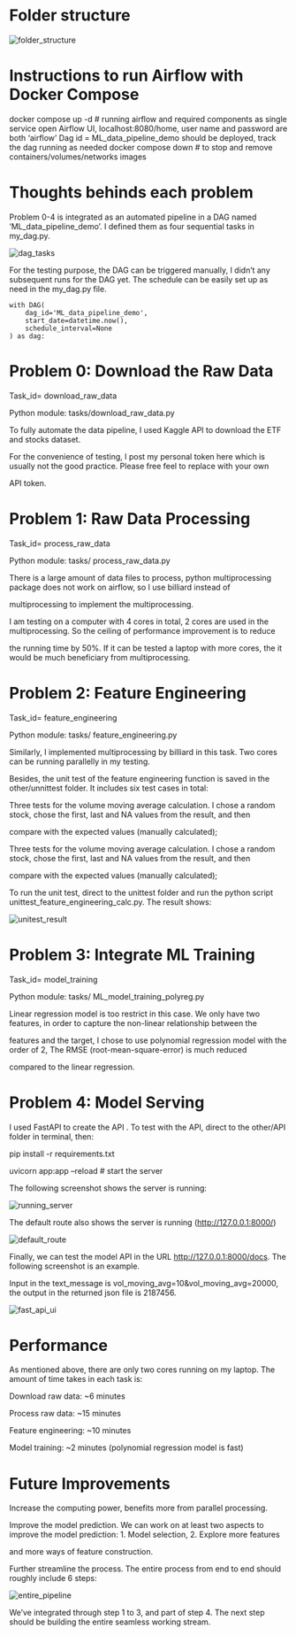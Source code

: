 # Folder structure

![folder_structure](https://github.com/CS-LEE2022/ML_data_pipeline/assets/42905162/37e79d79-93b5-42d8-a6cd-9896b8ba4090)

# Instructions to run Airflow with Docker Compose

docker compose up -d  # running airflow and required components as single service open Airflow UI, localhost:8080/home, user name and password are both ‘airflow’ Dag id = ML_data_pipeline_demo should be deployed, track the dag running as needed docker compose down # to stop and remove containers/volumes/networks images

# Thoughts behinds each problem

Problem 0-4 is integrated as an automated pipeline in a DAG named ‘ML_data_pipeline_demo’. I defined them as four sequential tasks in my_dag.py.

![dag_tasks](https://github.com/CS-LEE2022/ML_data_pipeline/assets/42905162/7c4ad405-5891-4acf-9a69-460eaa209554)

For the testing purpose, the DAG can be triggered manually, I didn’t any subsequent runs for the DAG yet. The schedule can be easily set up as need in the my_dag.py file.

```
with DAG(
    dag_id='ML_data_pipeline_demo',
    start_date=datetime.now(),
    schedule_interval=None
) as dag:
```

# Problem 0: Download the Raw Data

Task_id= download_raw_data

Python module: tasks/download_raw_data.py

To fully automate the data pipeline, I used Kaggle API to download the ETF and stocks dataset.

For the convenience of testing, I post my personal token here which is usually not the good practice. Please free feel to replace with your own 

API token.

# Problem 1: Raw Data Processing

Task_id= process_raw_data

Python module: tasks/ process_raw_data.py

There is a large amount of data files to process, python multiprocessing package does not work on airflow, so I use billiard instead of 

multiprocessing to implement the multiprocessing.

I am testing on a computer with 4 cores in total, 2 cores are used in the multiprocessing. So the ceiling of performance improvement is to reduce 

the running time by 50%. If it can be tested a laptop with more cores, the it would be much beneficiary from multiprocessing.

# Problem 2: Feature Engineering

Task_id= feature_engineering

Python module: tasks/ feature_engineering.py

Similarly, I implemented multiprocessing by billiard in this task. Two cores can be running parallelly in my testing.

Besides, the unit test of the feature engineering function is saved in the other/unnittest folder. It includes six test cases in total:

Three tests for the volume moving average calculation. I chose a random stock, chose the first, last and NA values from the result, and then 

compare with the expected values (manually calculated);

Three tests for the volume moving average calculation. I chose a random stock, chose the first, last and NA values from the result, and then 

compare with the expected values (manually calculated);

To run the unit test, direct to the unittest folder and run the python script unittest_feature_engineering_calc.py. The result shows:

![unitest_result](https://github.com/CS-LEE2022/ML_data_pipeline/assets/42905162/3cb44659-1ecb-45d1-ac4f-97e90c83bf4b)

# Problem 3: Integrate ML Training

Task_id= model_training

Python module: tasks/ ML_model_training_polyreg.py

Linear regression model is too restrict in this case. We only have two features, in order to capture the non-linear relationship between the 

features and the target, I chose to use polynomial regression model with the order of 2, The RMSE (root-mean-square-error) is much reduced 

compared to the linear regression.

# Problem 4: Model Serving

I used FastAPI to create the API . To test with the API, direct to the other/API folder in terminal, then:

pip install -r requirements.txt

uvicorn app:app –reload    # start the server

The following screenshot shows the server is running:

![running_server](https://github.com/CS-LEE2022/ML_data_pipeline/assets/42905162/d181cd67-8038-4a18-9c9b-b1c42b071659)

The default route also shows the server is running (http://127.0.0.1:8000/)

![default_route](https://github.com/CS-LEE2022/ML_data_pipeline/assets/42905162/b749fc2b-6e77-4d90-ad92-2c2e156409a9)

Finally, we can test the model API in the URL http://127.0.0.1:8000/docs. The following screenshot is an example.

Input in the text_message is vol_moving_avg=10&vol_moving_avg=20000, the output in the returned json file is 2187456.

![fast_api_ui](https://github.com/CS-LEE2022/ML_data_pipeline/assets/42905162/7fa7f4be-aeab-4a64-b8c2-86f1bf7210d4)

# Performance

As mentioned above, there are only two cores running on my laptop. The amount of time takes in each task is:

Download raw data: ~6 minutes

Process raw data: ~15 minutes

Feature engineering: ~10 minutes

Model training: ~2 minutes (polynomial regression model is fast)

# Future Improvements

Increase the computing power, benefits more from parallel processing.

Improve the model prediction. We can work on at least two aspects to improve the model prediction: 1. Model selection, 2. Explore more features 

and more ways of feature construction.

Further streamline the process. The entire process from end to end should roughly include 6 steps:

![entire_pipeline](https://github.com/CS-LEE2022/ML_data_pipeline/assets/42905162/78b52b84-f21d-428b-bc3c-4fbca736da8b)

We’ve integrated through step 1 to 3, and part of step 4. The next step should be building the entire seamless working stream.






